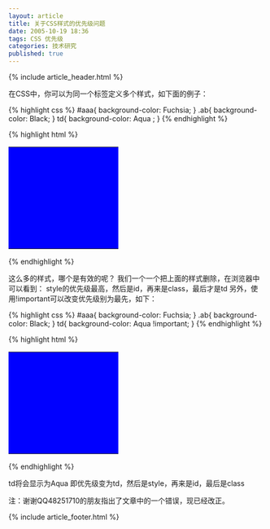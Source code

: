 ```yaml
---
layout: article
title: 关于CSS样式的优先级问题
date: 2005-10-19 18:36
tags: CSS 优先级
categories: 技术研究
published: true
---
```


{% include  article_header.html %}

在CSS中，你可以为同一个标签定义多个样式，如下面的例子：

{% highlight css %}
#aaa{
   background-color: Fuchsia;
}
.ab{
   background-color: Black;
}
td{
   background-color: Aqua ;
}
{% endhighlight %}

{% highlight html %}
<table>
<tr>
<td class="ab" id="aaa" style="height:200px;width:200px;background-color: Blue;"></td>
</tr>
</table>
{% endhighlight %}

这么多的样式，哪个是有效的呢？
我们一个一个把上面的样式删除，在浏览器中可以看到：
style的优先级最高，然后是id，再来是class，最后才是td
另外，使用!important可以改变优先级别为最先，如下：

{% highlight css %}
#aaa{
   background-color: Fuchsia;
}
.ab{
   background-color: Black;
}
td{
   background-color: Aqua !important;
}
{% endhighlight %}

{% highlight html %}
<table>
<tr>
<td class="ab" id="aaa" style="height:200px;width:200px;background-color: Blue;"></td>
</tr>
</table>
{% endhighlight %}

td将会显示为Aqua 
即优先级变为td，然后是style，再来是id，最后是class

注：谢谢QQ48251710的朋友指出了文章中的一个错误，现已经改正。

{% include  article_footer.html %}